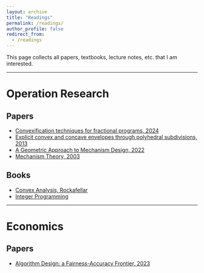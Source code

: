 ```yaml
---
layout: archive
title: "Readings"
permalink: /readings/
author_profile: false
redirect_from:
  - /readings
---
```


This page collects all papers, textbooks, lecture notes, etc. that I am interested.

***

# Operation Research
## Papers

* [Convexification techniques for fractional programs, 2024](https://sheng-cheng-2004.github.io/files/readings/2310.08424v2.pdf) 
* [Explicit convex and concave envelopes through polyhedral subdivisions, 2013](https://sheng-cheng-2004.github.io/files/readings/Explicit_convex_and_concave_envelopes_through_polyhedral_subdivision.pdf)
* [A Geometric Approach to Mechanism Design, 2022](https://sheng-cheng-2004.github.io/files/readings/GMD.pdf)
* [Mechanism Theory, 2003](https://sheng-cheng-2004.github.io/files/readings/mechtheo.pdf)
## Books

* [Convex Analysis, Rockafellar](https://sheng-cheng-2004.github.io/files/readings/AnalyRock.pdf)
* [Integer Programming]()  

***

# Economics
## Papers

* [Algorithm Design: a Fairness-Accuracy Frontier, 2023](https://sheng-cheng-2004.github.io/files/readings/algfair.pdf)

